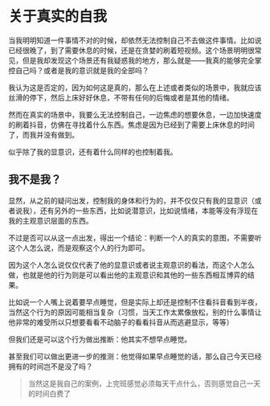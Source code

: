 # 关于真实的自我



当我明明知道一件事情不对的时候，却依然无法控制自己不去做这件事情。比如说已经很晚了，到了需要休息的时候，还是在贪婪的刷着短视频。这个场景明明很常见，但是我却发现这个场景还有我疑惑我的地方，那么就是——我真的能够完全掌控自己吗？或者是我的意识就是我的全部吗？

我认为这是否定的，因为如何这是真的，那么在上述或者类似的场景中，我就应该丝滑的停下，然后上床好好休息，不带有任何的后悔或者是其他的情绪。

然而在真实的场景中，我要么无法控制自己，一边焦虑的想要休息，一边加快速度的刷着抖音，仿佛在寻找着什么东西。焦虑是因为已经到了需要上床休息的时间了，而我并没有做到。

似乎除了我的显意识，还有着什么同样的也控制着我。

## 我不是我？

显然，从之前的疑问出发，控制我的身体和行为的，并不仅仅只有我的显意识（或者说我），还有另外的一些东西，比如说潜意识，比如说情绪，本能等没有浮现在我的主观意识层面的东西。

不过是否可以从这一点出发，得出一个结论：判断一个人的真实的意图，不需要听这个人怎么说，而是观察这个人的行为即可。

因为这个人怎么说仅仅代表了他的显意识或者说主观意识的看法，而这个人怎么做，也就是他的行为则是可以看出他的主观意识和其他的一些东西相互博弈的结果。

比如说一个人嘴上说着要早点睡觉，但是实际上却还是控制不住看抖音看到半夜，当然这个行为的原因可能相当复杂（习惯，当天工作太累像放松，别的什么事情让他非常的难受所以只想要看看不动脑子的看看抖音从而逃避显示，等等）

但我们还是可以这个行为做出推断：他其实不想早点睡觉。

甚至我们可以做出更进一步的推测：他觉得如果早点睡觉的话，那么自己今天已经拥有的时间岂不是没了吗？

> 当然这是我自己的案例，上完班感觉必须每天干点什么，否则感觉自己一天的时间白费了